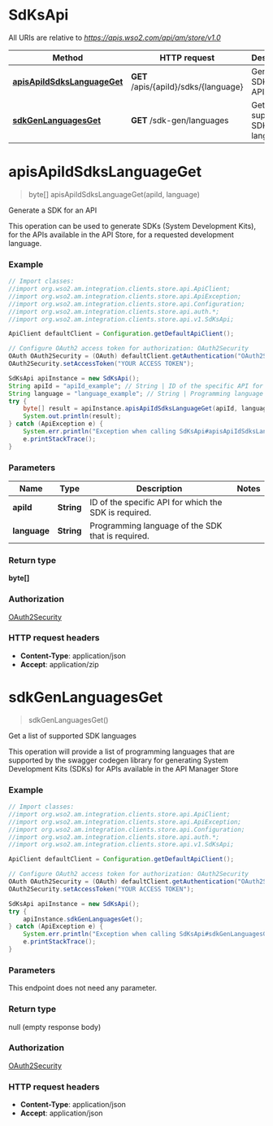 # SdKsApi

All URIs are relative to *https://apis.wso2.com/api/am/store/v1.0*

Method | HTTP request | Description
------------- | ------------- | -------------
[**apisApiIdSdksLanguageGet**](SdKsApi.md#apisApiIdSdksLanguageGet) | **GET** /apis/{apiId}/sdks/{language} | Generate a SDK for an API 
[**sdkGenLanguagesGet**](SdKsApi.md#sdkGenLanguagesGet) | **GET** /sdk-gen/languages | Get a list of supported SDK languages 


<a name="apisApiIdSdksLanguageGet"></a>
# **apisApiIdSdksLanguageGet**
> byte[] apisApiIdSdksLanguageGet(apiId, language)

Generate a SDK for an API 

This operation can be used to generate SDKs (System Development Kits), for the APIs available in the API Store, for a requested development language. 

### Example
```java
// Import classes:
//import org.wso2.am.integration.clients.store.api.ApiClient;
//import org.wso2.am.integration.clients.store.api.ApiException;
//import org.wso2.am.integration.clients.store.api.Configuration;
//import org.wso2.am.integration.clients.store.api.auth.*;
//import org.wso2.am.integration.clients.store.api.v1.SdKsApi;

ApiClient defaultClient = Configuration.getDefaultApiClient();

// Configure OAuth2 access token for authorization: OAuth2Security
OAuth OAuth2Security = (OAuth) defaultClient.getAuthentication("OAuth2Security");
OAuth2Security.setAccessToken("YOUR ACCESS TOKEN");

SdKsApi apiInstance = new SdKsApi();
String apiId = "apiId_example"; // String | ID of the specific API for which the SDK is required. 
String language = "language_example"; // String | Programming language of the SDK that is required. 
try {
    byte[] result = apiInstance.apisApiIdSdksLanguageGet(apiId, language);
    System.out.println(result);
} catch (ApiException e) {
    System.err.println("Exception when calling SdKsApi#apisApiIdSdksLanguageGet");
    e.printStackTrace();
}
```

### Parameters

Name | Type | Description  | Notes
------------- | ------------- | ------------- | -------------
 **apiId** | **String**| ID of the specific API for which the SDK is required.  |
 **language** | **String**| Programming language of the SDK that is required.  |

### Return type

**byte[]**

### Authorization

[OAuth2Security](../README.md#OAuth2Security)

### HTTP request headers

 - **Content-Type**: application/json
 - **Accept**: application/zip

<a name="sdkGenLanguagesGet"></a>
# **sdkGenLanguagesGet**
> sdkGenLanguagesGet()

Get a list of supported SDK languages 

This operation will provide a list of programming languages that are supported by the swagger codegen library for generating System Development Kits (SDKs) for APIs available in the API Manager Store 

### Example
```java
// Import classes:
//import org.wso2.am.integration.clients.store.api.ApiClient;
//import org.wso2.am.integration.clients.store.api.ApiException;
//import org.wso2.am.integration.clients.store.api.Configuration;
//import org.wso2.am.integration.clients.store.api.auth.*;
//import org.wso2.am.integration.clients.store.api.v1.SdKsApi;

ApiClient defaultClient = Configuration.getDefaultApiClient();

// Configure OAuth2 access token for authorization: OAuth2Security
OAuth OAuth2Security = (OAuth) defaultClient.getAuthentication("OAuth2Security");
OAuth2Security.setAccessToken("YOUR ACCESS TOKEN");

SdKsApi apiInstance = new SdKsApi();
try {
    apiInstance.sdkGenLanguagesGet();
} catch (ApiException e) {
    System.err.println("Exception when calling SdKsApi#sdkGenLanguagesGet");
    e.printStackTrace();
}
```

### Parameters
This endpoint does not need any parameter.

### Return type

null (empty response body)

### Authorization

[OAuth2Security](../README.md#OAuth2Security)

### HTTP request headers

 - **Content-Type**: application/json
 - **Accept**: application/json

